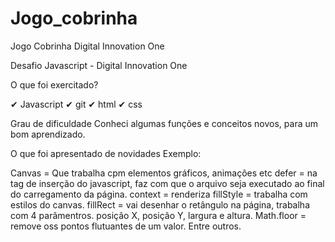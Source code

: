 # Jogo_cobrinha
Jogo Cobrinha Digital Innovation One 


Desafio Javascript - Digital Innovation One

O que foi exercitado?

✔ Javascript
✔ git
✔ html
✔ css

Grau de dificuldade
Conheci algumas funções e conceitos novos, para um bom aprendizado.

O que foi apresentado de novidades
Exemplo:

Canvas = Que trabalha cpm elementos gráficos, animações etc
defer = na tag de inserção do javascript, faz com que o arquivo seja executado ao final do carregamento da página.
context = renderiza
fillStyle = trabalha com estilos do canvas.
fillRect = vai desenhar o retângulo na página, trabalha com 4 parâmentros. posição X, posição Y, largura e altura.
Math.floor = remove oss pontos flutuantes de um valor.
Entre outros.
